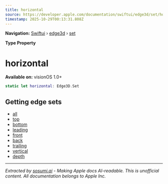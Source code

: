 ```yaml
---
title: horizontal
source: https://developer.apple.com/documentation/swiftui/edge3d/set/horizontal
timestamp: 2025-10-29T00:13:31.808Z
---
```


**Navigation:** [Swiftui](/documentation/swiftui) › [edge3d](/documentation/swiftui/edge3d) › [set](/documentation/swiftui/edge3d/set)

**Type Property**

# horizontal

**Available on:** visionOS 1.0+

```swift
static let horizontal: Edge3D.Set
```

## Getting edge sets

- [all](/documentation/swiftui/edge3d/set/all)
- [top](/documentation/swiftui/edge3d/set/top)
- [bottom](/documentation/swiftui/edge3d/set/bottom)
- [leading](/documentation/swiftui/edge3d/set/leading)
- [front](/documentation/swiftui/edge3d/set/front)
- [back](/documentation/swiftui/edge3d/set/back)
- [trailing](/documentation/swiftui/edge3d/set/trailing)
- [vertical](/documentation/swiftui/edge3d/set/vertical)
- [depth](/documentation/swiftui/edge3d/set/depth)

---

*Extracted by [sosumi.ai](https://sosumi.ai) - Making Apple docs AI-readable.*
*This is unofficial content. All documentation belongs to Apple Inc.*
